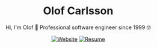 <div align="center">

# Olof Carlsson

Hi, I'm Olof 👋
Professional software engineer since 1999 🤓

[![Website](https://img.shields.io/badge/Website-olle.groks.it-blue?style=flat-square)](https://olle.groks.it)
[![Resume](https://img.shields.io/badge/Resume-PDF-red?style=flat-square)](https://olle.groks.it/olof_carlsson_full_stack_dev.pdf)

</div>
